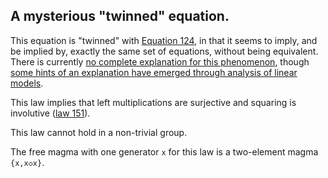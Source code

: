 ## A mysterious "twinned" equation.

This equation is "twinned" with [Equation 124](https://teorth.github.io/equational_theories/implications/?124), in that it seems to imply, and be implied by, exactly the same set of equations, without being equivalent.  There is currently [no complete explanation for this phenomenon](https://leanprover.zulipchat.com/#narrow/stream/458659-Equational/topic/Numerical.20coincidence.3A.20476.20~.20503), though [some hints of an explanation have emerged through analysis of linear models](https://leanprover.zulipchat.com/#narrow/channel/458659-Equational/topic/Twin.20pairs.20of.20equations).

This law implies that left multiplications are surjective and squaring is involutive ([law 151](https://teorth.github.io/equational_theories/implications/?151)).

This law cannot hold in a non-trivial group.

The free magma with one generator `x` for this law is a two-element magma `{x,x◇x}`.
